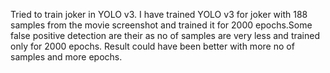 Tried to train joker in YOLO v3. I have trained YOLO v3 for joker with 188 samples from the movie screenshot and trained it 
for 2000 epochs.Some false positive detection are their as no of samples are very less and trained only for 2000 epochs. 
Result could have been better with more no of samples and more epochs.


